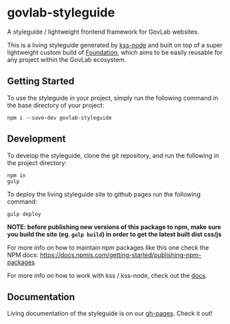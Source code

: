 # govlab-styleguide

A styleguide / lightweight frontend framework for GovLab websites.

This is a living styleguide generated by [kss-node](https://github.com/kss-node/kss-node) and built on top of a super lightweight custom build of [Foundation](http://foundation.zurb.com/), which aims to be easily reusable for any project within the GovLab ecosystem.

## Getting Started <a name="start"></a>

To use the styleguide in your project, simply run the following command in the base directory of your project:
```
npm i --save-dev govlab-styleguide
```

## Development <a name="dev"></a>

To develop the styleguide, clone the git repository, and run the following in the project directory:
```
npm in
gulp
```

To deploy the living styleguide site to github pages run the following command:
```
gulp deploy
```

**NOTE: before publishing new versions of this package to npm, make sure you build the site (eg. `gulp build`) in order to get the latest built dist css/js**

For more info on how to maintain npm packages like this one check the NPM docs:
https://docs.npmjs.com/getting-started/publishing-npm-packages

For more info on how to work with kss / kss-node, check out the [docs](https://github.com/kss-node/kss-node).

## Documentation <a name="docs"></a>

Living documentation of the styleguide is on our [gh-pages](http://govlab.github.io/styleguide/). Check it out!
